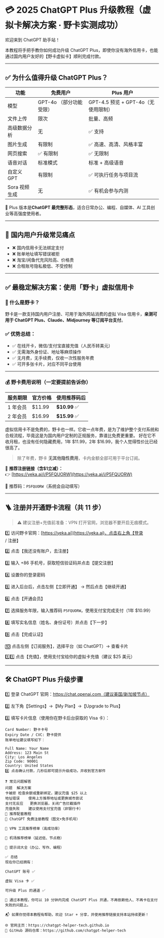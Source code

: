 # 💳 2025 ChatGPT Plus 升级教程（虚拟卡解决方案 · 野卡实测成功）

欢迎来到 ChatGPT 助手站！

本教程将手把手教你如何成功升级 ChatGPT Plus，即使你没有海外信用卡，也能通过国内用户友好的【野卡虚拟卡】顺利完成付款。

---

## ✅ 为什么值得升级 ChatGPT Plus？

| 功能 | 免费用户 | Plus 用户 |
|------|-----------|------------|
| 模型 | GPT-4o （部分功能受限） | GPT-4.5 预览 + GPT-4o（无使用限制） |
| 文件上传 | 限次 | 批量、高频 |
| 高级数据分析 | 无 | ✅ 支持 |
| 图片生成 | 有限制 | ✅ 高速、高清、风格丰富 |
| 网页搜索 | ✅ 有限制 | ✅ 无限制 |
| 语音对话 | 标准模式 | 标准 + 高级语音 |
| 自定义 GPT | 有限制 | ✅ 可执行任务与项目流 |
| Sora 视频生成 | 无 | ✅ 有机会参与内测 |

📌 Plus 版本是**ChatGPT 最完整形态**，适合日常办公、编程、自媒体、AI 工具创业等高强度使用者。

---

## 💢 国内用户升级常见痛点

- ❌ 国内信用卡无法绑定支付
- ❌ 账单地址填写错误被拒
- ❌ 淘宝/闲鱼代充风险高、价格贵
- ❌ 合租账号隐私极低、不受控制

---

## ✅ 最稳定解决方案：使用「野卡」虚拟信用卡

### 🔹 什么是野卡？

野卡是一款支持国内用户注册、可用于海外网站消费的虚拟 Visa 信用卡，**亲测可用于 ChatGPT Plus、Claude、Midjourney 等订阅平台支付**。

### ✅ 优势总结：

- ✅ 在线开卡，微信/支付宝直接充值（人民币转美元）
- ✅ 无需海外身份证、地址等麻烦操作
- ✅ 无月费，无手续费，仅收一次性服务年费
- ✅ 可开多张卡片，对应不同平台使用

---

### 💰 野卡费用说明（一定要提前告诉你）

| 服务期限 | 官方价格 | 使用推荐码后 |
|----------|-----------|----------------|
| 1 年会员 | $11.99 | **$10.99** ✅ |
| 2 年会员 | $16.99 | **$15.99** ✅ |

虚拟信用卡不是免费的，野卡也一样。它收一点年费，是为了维护整个支付系统和合规流程，毕竟这是为国内用户定制的正规服务，靠谱比免费更重要。
好在它不收月租，也没有任何隐藏费用，1年 $11.99，2年 $16.99，我个人觉得性价比已经很高了。

> 除了年费，野卡 **无其他隐性费用**，卡内金额全部可用于平台订阅。

📎 **推荐注册链接（含$1立减）：**  
👉 [https://yeka.ai/i/P5FQUORW](https://yeka.ai/i/P5FQUORW)

📎 推荐码：`P5FQUORW`（系统会自动填写）

---

## 🪜 注册并开通野卡流程（共 11 步）

> ⚠️ 建议注册+充值前准备：VPN 打开官网，浏览器不要开启无痕模式。

1️⃣ 访问野卡官网：[https://yeka.ai](https://yeka.ai)，点击右上角【登录 / 注册】

2️⃣ 点击【我还没有账户，去注册】

3️⃣ 输入 +86 手机号，获取短信验证码并点击【提交注册】

4️⃣ 设置你的登录密码

5️⃣ 进入后台后，点击左侧【立即开通】 → 然后点击【继续开通】

6️⃣ 点击【开通会员】

7️⃣ 选择服务年限，输入推荐码 `P5FQUORW`，使用支付宝完成支付（1年 $10.99）

8️⃣ 填写实名信息（姓名、身份证号）并点击【下一步】

9️⃣ 点击【完成认证】

🔟 点击左侧【订阅服务】，选择平台（如 ChatGPT）→ 查看卡片

1️⃣1️⃣ 点击【充值】，使用支付宝给你的虚拟卡充值（建议 $25 美元）

---

## 🛠 ChatGPT Plus 升级步骤

1️⃣ 登录 ChatGPT 官网：https://chat.openai.com（建议美国/新加坡节点）

2️⃣ 左下角【Settings】→【My Plan】→【Upgrade to Plus】

3️⃣ 填写卡片信息（使用你在野卡后台获取的 Visa 卡）：

```text
Card Number: 野卡卡号
Expiry Date / CVC: 野卡提供
账单地址建议填写如下：

Full Name: Your Name  
Address: 123 Main St  
City: Los Angeles  
Zip Code: 90001  
Country: United States
4️⃣ 点击确认付款，几秒后即可提示升级成功，并收到官方邮件

❓ 常见问题解答
问题	解决方案
卡被拒	检查余额或重新绑定，建议充值 $25 以上
地址错误	使用上方推荐地址或更换城市尝试
支付无反应	更换浏览器，关闭广告拦截插件
充值失败	建议使用支付宝充值（非银行卡）
🧩 推荐配套教程
📘 ChatGPT 免费注册教程（图文+免手机号）

🔐 VPN 工具推荐榜单（高成功率）

🚀 机场推荐榜单（延迟低、节点稳）

🧠 提示词大全（办公、写作、编程）

✅ 总结
现在你已经拥有：

ChatGPT 账号 ✅

虚拟 Visa 卡 ✅

可升级 Plus 的通道 ✅

📌 通过本教程，你可以 10 分钟内完成 ChatGPT Plus 开通，不再依赖他人、不再卡在支付失败的问题上。

📬 如果你觉得本教程有帮助，欢迎 Star + 分享，并使用推荐链接支持本站持续更新！

🌐 官网主页：https://chatgpt-helper-tech.github.io
📂 GitHub 源码仓库：https://github.com/chatgpt-helper-tech
